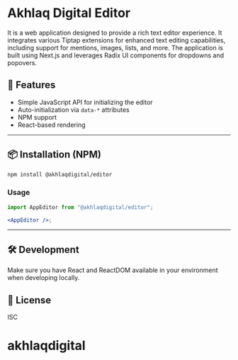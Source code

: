 # Akhlaq Digital Editor

It is a web application designed to provide a rich text editor experience. It integrates various Tiptap extensions for enhanced text editing capabilities, including support for mentions, images, lists, and more. The application is built using Next.js and leverages Radix UI components for dropdowns and popovers.

## 🚀 Features

- Simple JavaScript API for initializing the editor
- Auto-initialization via `data-*` attributes
- NPM support
- React-based rendering

---

## 📦 Installation (NPM)

```bash
npm install @akhlaqdigital/editor
```

### Usage

```jsx
import AppEditor from "@akhlaqdigital/editor";

<AppEditor />;
```

---

## 🛠 Development

Make sure you have React and ReactDOM available in your environment when developing locally.

## 📄 License

ISC

# akhlaqdigital

